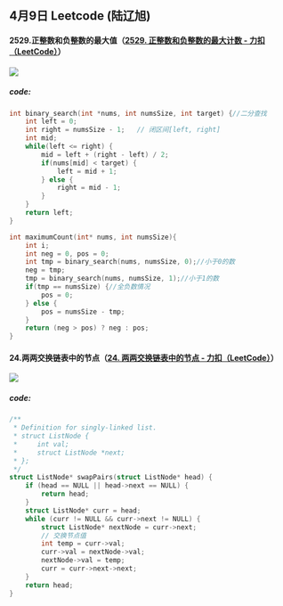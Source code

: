 ## 4月9日 Leetcode  (陆辽旭)

#### 2529.正整数和负整数的最大值（[2529. 正整数和负整数的最大计数 - 力扣（LeetCode）](https://leetcode.cn/problems/maximum-count-of-positive-integer-and-negative-integer/description/)）

![](https://gitee.com/knoci/picture/raw/master/QQ截图20240409192358.png)

##### code:

```c
int binary_search(int *nums, int numsSize, int target) {//二分查找
    int left = 0;
    int right = numsSize - 1;   // 闭区间[left, right]
    int mid;
    while(left <= right) {
        mid = left + (right - left) / 2;
        if(nums[mid] < target) {
            left = mid + 1;
        } else {
            right = mid - 1;
        }
    }
    return left;       
}

int maximumCount(int* nums, int numsSize){
    int i;
    int neg = 0, pos = 0;
    int tmp = binary_search(nums, numsSize, 0);//小于0的数
    neg = tmp;
    tmp = binary_search(nums, numsSize, 1);//小于1的数
    if(tmp == numsSize) {//全负数情况
        pos = 0;
    } else {
        pos = numsSize - tmp;
    }
    return (neg > pos) ? neg : pos;
}
```



#### 24.两两交换链表中的节点（[24. 两两交换链表中的节点 - 力扣（LeetCode）](https://leetcode.cn/problems/swap-nodes-in-pairs/description/)）

![](https://gitee.com/knoci/picture/raw/master/QQ截图20240409211305.png)

##### code:

```c
/**
 * Definition for singly-linked list.
 * struct ListNode {
 *     int val;
 *     struct ListNode *next;
 * };
 */
struct ListNode* swapPairs(struct ListNode* head) {
    if (head == NULL || head->next == NULL) {
        return head;
    }
    struct ListNode* curr = head;
    while (curr != NULL && curr->next != NULL) {
        struct ListNode* nextNode = curr->next;
        // 交换节点值
        int temp = curr->val;
        curr->val = nextNode->val;
        nextNode->val = temp;
        curr = curr->next->next;
    }
    return head;
}
```

